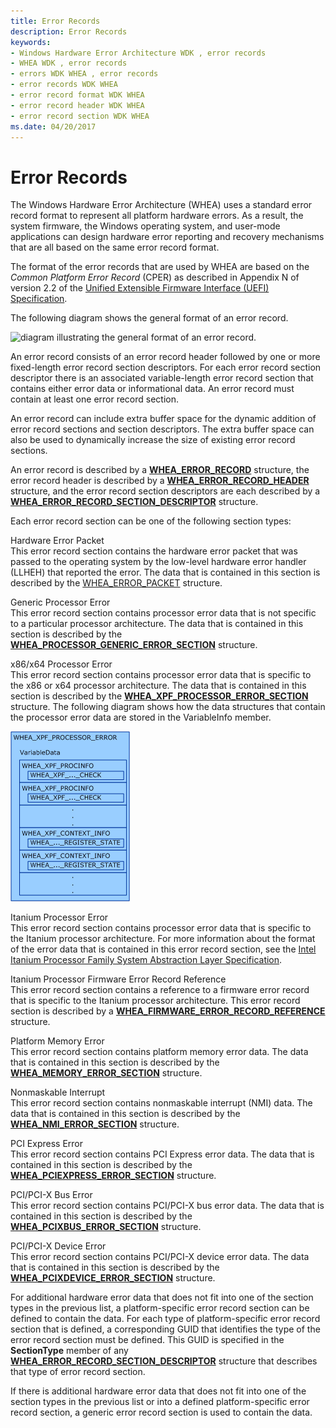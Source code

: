 ```yaml
---
title: Error Records
description: Error Records
keywords:
- Windows Hardware Error Architecture WDK , error records
- WHEA WDK , error records
- errors WDK WHEA , error records
- error records WDK WHEA
- error record format WDK WHEA
- error record header WDK WHEA
- error record section WDK WHEA
ms.date: 04/20/2017
---
```


# Error Records


The Windows Hardware Error Architecture (WHEA) uses a standard error record format to represent all platform hardware errors. As a result, the system firmware, the Windows operating system, and user-mode applications can design hardware error reporting and recovery mechanisms that are all based on the same error record format.

The format of the error records that are used by WHEA are based on the *Common Platform Error Record* (CPER) as described in Appendix N of version 2.2 of the [Unified Extensible Firmware Interface (UEFI) Specification](https://go.microsoft.com/fwlink/p/?linkid=69484).

The following diagram shows the general format of an error record.

![diagram illustrating the general format of an error record.](images/whearecord.png)

An error record consists of an error record header followed by one or more fixed-length error record section descriptors. For each error record section descriptor there is an associated variable-length error record section that contains either error data or informational data. An error record must contain at least one error record section.

An error record can include extra buffer space for the dynamic addition of error record sections and section descriptors. The extra buffer space can also be used to dynamically increase the size of existing error record sections.

An error record is described by a [**WHEA\_ERROR\_RECORD**](/windows-hardware/drivers/ddi/ntddk/ns-ntddk-_whea_error_record) structure, the error record header is described by a [**WHEA\_ERROR\_RECORD\_HEADER**](/windows-hardware/drivers/ddi/ntddk/ns-ntddk-_whea_error_record_header) structure, and the error record section descriptors are each described by a [**WHEA\_ERROR\_RECORD\_SECTION\_DESCRIPTOR**](/windows-hardware/drivers/ddi/ntddk/ns-ntddk-_whea_error_record_section_descriptor) structure.

Each error record section can be one of the following section types:

<a href="" id="hardware-error-packet"></a>Hardware Error Packet  
This error record section contains the hardware error packet that was passed to the operating system by the low-level hardware error handler (LLHEH) that reported the error. The data that is contained in this section is described by the [WHEA\_ERROR\_PACKET](/previous-versions/windows/hardware/drivers/ff560465(v=vs.85)) structure.

<a href="" id="generic-processor-error"></a>Generic Processor Error  
This error record section contains processor error data that is not specific to a particular processor architecture. The data that is contained in this section is described by the [**WHEA\_PROCESSOR\_GENERIC\_ERROR\_SECTION**](/windows-hardware/drivers/ddi/ntddk/ns-ntddk-_whea_processor_generic_error_section) structure.

<a href="" id="x86-x64-processor-error"></a>x86/x64 Processor Error  
This error record section contains processor error data that is specific to the x86 or x64 processor architecture. The data that is contained in this section is described by the [**WHEA\_XPF\_PROCESSOR\_ERROR\_SECTION**](/previous-versions/ff560655(v=vs.85)) structure. The following diagram shows how the data structures that contain the processor error data are stored in the VariableInfo member. 

![Processor error data.](images/wheaxpfsection.gif)

<a href="" id="itanium-processor-error"></a>Itanium Processor Error  
This error record section contains processor error data that is specific to the Itanium processor architecture. For more information about the format of the error data that is contained in this error record section, see the [Intel Itanium Processor Family System Abstraction Layer Specification](https://go.microsoft.com/fwlink/p/?linkid=72212).

<a href="" id="itanium-processor-firmware-error-record-reference"></a>Itanium Processor Firmware Error Record Reference  
This error record section contains a reference to a firmware error record that is specific to the Itanium processor architecture. This error record section is described by a [**WHEA\_FIRMWARE\_ERROR\_RECORD\_REFERENCE**](/windows-hardware/drivers/ddi/ntddk/ns-ntddk-_whea_firmware_error_record_reference) structure.

<a href="" id="platform-memory-error"></a>Platform Memory Error  
This error record section contains platform memory error data. The data that is contained in this section is described by the [**WHEA\_MEMORY\_ERROR\_SECTION**](/windows-hardware/drivers/ddi/ntddk/ns-ntddk-_whea_memory_error_section) structure.

<a href="" id="nonmaskable-interrupt"></a>Nonmaskable Interrupt  
This error record section contains nonmaskable interrupt (NMI) data. The data that is contained in this section is described by the [**WHEA\_NMI\_ERROR\_SECTION**](/windows-hardware/drivers/ddi/ntddk/ns-ntddk-_whea_nmi_error_section) structure.

<a href="" id="pci-express-error"></a>PCI Express Error  
This error record section contains PCI Express error data. The data that is contained in this section is described by the [**WHEA\_PCIEXPRESS\_ERROR\_SECTION**](/windows-hardware/drivers/ddi/ntddk/ns-ntddk-_whea_pciexpress_error_section) structure.

<a href="" id="pci-pci-x-bus-error"></a>PCI/PCI-X Bus Error  
This error record section contains PCI/PCI-X bus error data. The data that is contained in this section is described by the [**WHEA\_PCIXBUS\_ERROR\_SECTION**](/windows-hardware/drivers/ddi/ntddk/ns-ntddk-_whea_pcixbus_error_section) structure.

<a href="" id="pci-pci-x-device-error"></a>PCI/PCI-X Device Error  
This error record section contains PCI/PCI-X device error data. The data that is contained in this section is described by the [**WHEA\_PCIXDEVICE\_ERROR\_SECTION**](/windows-hardware/drivers/ddi/ntddk/ns-ntddk-_whea_pcixdevice_error_section) structure.

For additional hardware error data that does not fit into one of the section types in the previous list, a platform-specific error record section can be defined to contain the data. For each type of platform-specific error record section that is defined, a corresponding GUID that identifies the type of the error record section must be defined. This GUID is specified in the **SectionType** member of any [**WHEA\_ERROR\_RECORD\_SECTION\_DESCRIPTOR**](/windows-hardware/drivers/ddi/ntddk/ns-ntddk-_whea_error_record_section_descriptor) structure that describes that type of error record section.

If there is additional hardware error data that does not fit into one of the section types in the previous list or into a defined platform-specific error record section, a generic error record section is used to contain the data.

 

